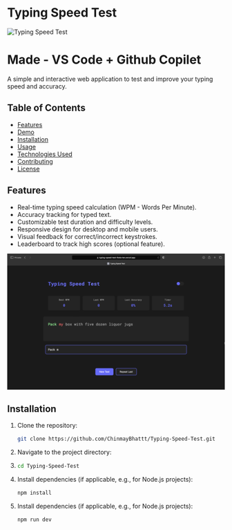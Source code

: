 # Typing Speed Test
![Typing Speed Test](https://img.shields.io/badge/version-1.0.0-blue.svg)  

# Made - VS Code + Github Copilet
A simple and interactive web application to test and improve your typing speed and accuracy.

## Table of Contents
- [Features](#features)
- [Demo](#demo)
- [Installation](#installation)
- [Usage](#usage)
- [Technologies Used](#technologies-used)
- [Contributing](#contributing)
- [License](#license)

## Features
- Real-time typing speed calculation (WPM - Words Per Minute).
- Accuracy tracking for typed text.
- Customizable test duration and difficulty levels.
- Responsive design for desktop and mobile users.
- Visual feedback for correct/incorrect keystrokes.
- Leaderboard to track high scores (optional feature).

![](https://github.com/ChinmayBhattt/Typing-Speed-Test/blob/main/Assets/TST.jpg) 

## Installation
1. Clone the repository:
   ```bash
   git clone https://github.com/ChinmayBhattt/Typing-Speed-Test.git
2. Navigate to the project directory:
3. ```bash
   cd Typing-Speed-Test
4. Install dependencies (if applicable, e.g., for Node.js projects):
   ```bash
   npm install
4. Install dependencies (if applicable, e.g., for Node.js projects):
   ```bash
   npm run dev
